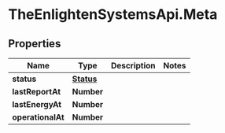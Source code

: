 # TheEnlightenSystemsApi.Meta

## Properties

Name | Type | Description | Notes
------------ | ------------- | ------------- | -------------
**status** | [**Status**](Status.md) |  | 
**lastReportAt** | **Number** |  | 
**lastEnergyAt** | **Number** |  | 
**operationalAt** | **Number** |  | 


